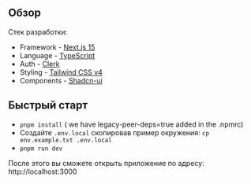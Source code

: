 ## Обзор

Стек разработки:

- Framework - [Next.js 15](https://nextjs.org/13)
- Language - [TypeScript](https://www.typescriptlang.org)
- Auth - [Clerk](https://go.clerk.com/ILdYhn7)
- Styling - [Tailwind CSS v4](https://tailwindcss.com)
- Components - [Shadcn-ui](https://ui.shadcn.com)


## Быстрый старт


- `pnpm install` ( we have legacy-peer-deps=true added in the .npmrc)
- Создайте `.env.local` скопировав пример окружения:
  `cp env.example.txt .env.local`
- `pnpm run dev`

После этого вы сможете открыть приложение по адресу: http://localhost:3000
